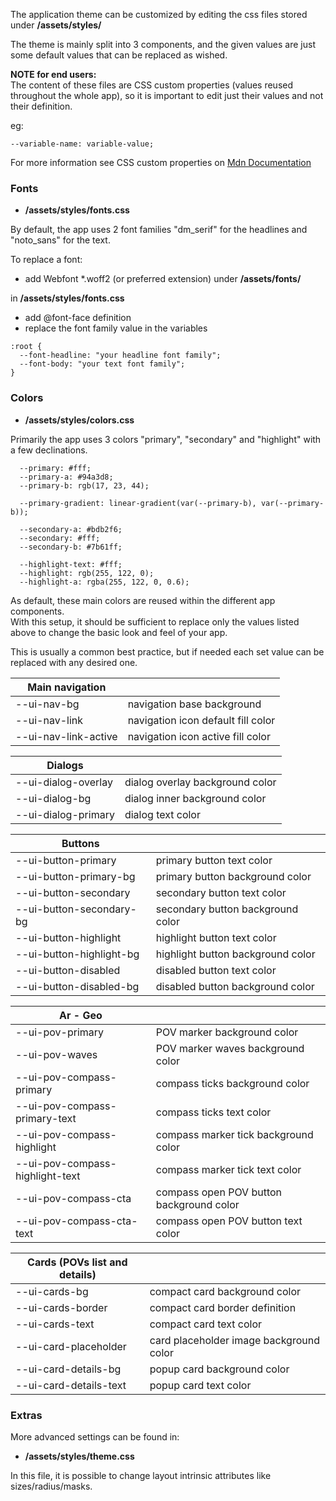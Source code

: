 The application theme can be customized by editing the css files stored under **/assets/styles/**

The theme is mainly split into 3 components, and the given values are just some default values that can be replaced as wished.

**NOTE for end users:** \
The content of these files are CSS custom properties (values reused throughout the whole app), so it is important to edit just their values and not their definition.

eg:

```
--variable-name: variable-value;
```

For more information see CSS custom properties on [Mdn Documentation](https://developer.mozilla.org/en-US/docs/Web/CSS/Using_CSS_custom_properties)

### Fonts

- **/assets/styles/fonts.css**

By default, the app uses 2 font families "dm_serif" for the headlines and "noto_sans" for the text.

To replace a font:

- add Webfont \*.woff2 (or preferred extension) under **/assets/fonts/**

in **/assets/styles/fonts.css**

- add @font-face definition
- replace the font family value in the variables

```
:root {
  --font-headline: "your headline font family";
  --font-body: "your text font family";
}
```

### Colors

- **/assets/styles/colors.css**

Primarily the app uses 3 colors "primary", "secondary" and "highlight" with a few declinations.

```
  --primary: #fff;
  --primary-a: #94a3d8;
  --primary-b: rgb(17, 23, 44);

  --primary-gradient: linear-gradient(var(--primary-b), var(--primary-b));

  --secondary-a: #bdb2f6;
  --secondary: #fff;
  --secondary-b: #7b61ff;

  --highlight-text: #fff;
  --highlight: rgb(255, 122, 0);
  --highlight-a: rgba(255, 122, 0, 0.6);

```

As default, these main colors are reused within the different app components.\
With this setup, it should be sufficient to replace only the values listed above to change the basic look and feel of your app.

This is usually a common best practice, but if needed each set value can be replaced with any desired one.

| Main navigation      |                                    |
| -------------------- | ---------------------------------- |
| --ui-nav-bg          | navigation base background         |
| --ui-nav-link        | navigation icon default fill color |
| --ui-nav-link-active | navigation icon active fill color  |

| Dialogs             |                                 |
| ------------------- | ------------------------------- |
| --ui-dialog-overlay | dialog overlay background color |
| --ui-dialog-bg      | dialog inner background color   |
| --ui-dialog-primary | dialog text color               |

| Buttons                  |                                   |
| ------------------------ | --------------------------------- |
| --ui-button-primary      | primary button text color         |
| --ui-button-primary-bg   | primary button background color   |
| --ui-button-secondary    | secondary button text color       |
| --ui-button-secondary-bg | secondary button background color |
| --ui-button-highlight    | highlight button text color       |
| --ui-button-highlight-bg | highlight button background color |
| --ui-button-disabled     | disabled button text color        |
| --ui-button-disabled-bg  | disabled button background color  |

| Ar - Geo                        |                                          |
| ------------------------------- | ---------------------------------------- |
| --ui-pov-primary                | POV marker background color              |
| --ui-pov-waves                  | POV marker waves background color        |
| --ui-pov-compass-primary        | compass ticks background color           |
| --ui-pov-compass-primary-text   | compass ticks text color                 |
| --ui-pov-compass-highlight      | compass marker tick background color     |
| --ui-pov-compass-highlight-text | compass marker tick text color           |
| --ui-pov-compass-cta            | compass open POV button background color |
| --ui-pov-compass-cta-text       | compass open POV button text color       |

| Cards (POVs list and details) |                                         |
| ----------------------------- | --------------------------------------- |
| --ui-cards-bg                 | compact card background color           |
| --ui-cards-border             | compact card border definition          |
| --ui-cards-text               | compact card text color                 |
| --ui-card-placeholder         | card placeholder image background color |
| --ui-card-details-bg          | popup card background color             |
| --ui-card-details-text        | popup card text color                   |

### Extras

More advanced settings can be found in:

- **/assets/styles/theme.css**

In this file, it is possible to change layout intrinsic attributes like sizes/radius/masks.

